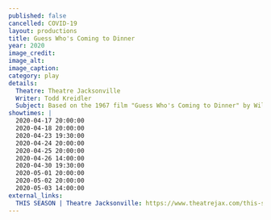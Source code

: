 ```yaml
---
published: false
cancelled: COVID-19
layout: productions
title: Guess Who's Coming to Dinner
year: 2020
image_credit: 
image_alt:
image_caption:
category: play
details:
  Theatre: Theatre Jacksonville
  Writer: Todd Kreidler
  Subject: Based on the 1967 film "Guess Who's Coming to Dinner" by William Rose
showtimes: |
  2020-04-17 20:00:00
  2020-04-18 20:00:00
  2020-04-23 19:30:00
  2020-04-24 20:00:00
  2020-04-25 20:00:00
  2020-04-26 14:00:00
  2020-04-30 19:30:00
  2020-05-01 20:00:00
  2020-05-02 20:00:00
  2020-05-03 14:00:00
external_links:
  THIS SEASON | Theatre Jacksonville: https://www.theatrejax.com/this-season
---
```

